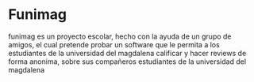 # Funimag 
funimag es un proyecto escolar, hecho con la ayuda de un grupo de amigos, el cual pretende probar un software que le permita a los estudiantes de la universidad del magdalena calificar y hacer reviews de forma anonima, sobre sus compañeros estudiantes de la universidad del magdalena
